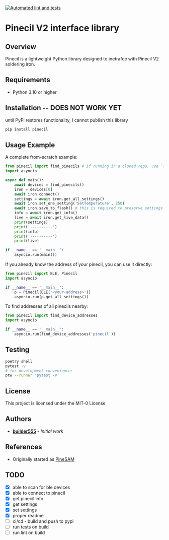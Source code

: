 [![Automated lint and tests](https://github.com/builder555/pinecil_lib/actions/workflows/lint-test.yml/badge.svg?branch=master)](https://github.com/builder555/pinecil_lib/actions/workflows/lint-test.yml)

# Pinecil V2 interface library

## Overview
Pinecil is a lightweight Python library designed to inetrafce with Pinecil V2 soldering iron.

## Requirements
- Python 3.10 or higher

## Installation -- DOES NOT WORK YET

until PyPi restores functionality, I cannot publish this library

```bash
pip install pinecil
```

## Usage Example

A complete from-scratch example:

```python
from pinecil import find_pinecils # if running in a cloned repo, use `from src.pinecil`
import asyncio

async def main():
    await devices = find_pinecils()
    iron = devices[0]
    await iron.connect()
    settings = await iron.get_all_settings()
    await iron.set_one_setting('SetTemperature', 250)
    await iron.save_to_flash() # this is required to preserve settings after powering off
    info = await iron.get_info()
    live = await iron.get_live_data()
    print(settings)
    print('----------')
    print(info)
    print('----------')
    print(live)

if __name__ == '__main__':
    asyncio.run(main())
```

If you already know the address of your pinecil, you can use it directly:

```python
from pinecil import BLE, Pinecil
import asyncio

if __name__ == '__main__':
    p = Pinecil(BLE('<your-address>'))
    asyncio.run(p.get_all_settings())
```

To find addresses of all pinecils nearby:

```python
from pinecil import find_device_addresses
import asyncio

if __name__ == '__main__':
    asyncio.run(find_device_addresses('pinecil'))
```

## Testing

```bash
poetry shell
pytest -v
# for development convenience:
ptw --runner 'pytest -v'
```

## License
This project is licensed under the MIT-0 License

## Authors
- **[builder555](https://github.com/builder555)** - *Initial work*

## References
- Originally started as [PineSAM](https://github.com/builder555/PineSAM)

## TODO

- [x] able to scan for ble devices
- [x] able to connect to pinecil
- [x] get pinecil info
- [x] get settings
- [x] set settings
- [x] proper readme
- [ ] ci/cd - build and push to pypi
- [ ] run tests on build
- [ ] run lint on build
